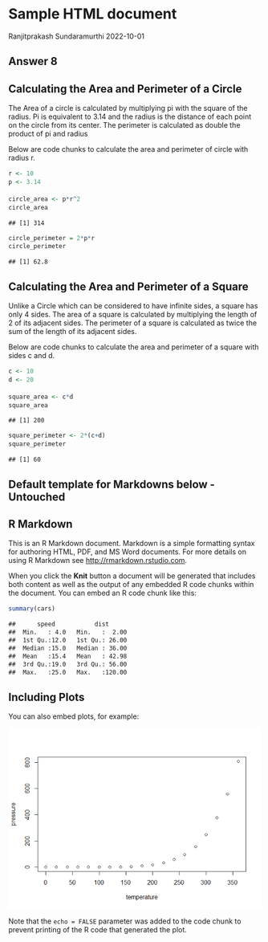 Sample HTML document
================
Ranjitprakash Sundaramurthi
2022-10-01

## Answer 8

## Calculating the Area and Perimeter of a Circle

The Area of a circle is calculated by multiplying pi with the square of
the radius. Pi is equivalent to 3.14 and the radius is the distance of
each point on the circle from its center. The perimeter is calculated as
double the product of pi and radius

Below are code chunks to calculate the area and perimeter of circle with
radius r.

``` r
r <- 10
p <- 3.14

circle_area <- p*r^2
circle_area
```

    ## [1] 314

``` r
circle_perimeter = 2*p*r
circle_perimeter
```

    ## [1] 62.8

## Calculating the Area and Perimeter of a Square

Unlike a Circle which can be considered to have infinite sides, a square
has only 4 sides. The area of a square is calculated by multiplying the
length of 2 of its adjacent sides. The perimeter of a square is
calculated as twice the sum of the length of its adjacent sides.

Below are code chunks to calculate the area and perimeter of a square
with sides c and d.

``` r
c <- 10
d <- 20

square_area <- c*d
square_area
```

    ## [1] 200

``` r
square_perimeter <- 2*(c+d)
square_perimeter
```

    ## [1] 60

## Default template for Markdowns below - Untouched

## R Markdown

This is an R Markdown document. Markdown is a simple formatting syntax
for authoring HTML, PDF, and MS Word documents. For more details on
using R Markdown see <http://rmarkdown.rstudio.com>.

When you click the **Knit** button a document will be generated that
includes both content as well as the output of any embedded R code
chunks within the document. You can embed an R code chunk like this:

``` r
summary(cars)
```

    ##      speed           dist       
    ##  Min.   : 4.0   Min.   :  2.00  
    ##  1st Qu.:12.0   1st Qu.: 26.00  
    ##  Median :15.0   Median : 36.00  
    ##  Mean   :15.4   Mean   : 42.98  
    ##  3rd Qu.:19.0   3rd Qu.: 56.00  
    ##  Max.   :25.0   Max.   :120.00

## Including Plots

You can also embed plots, for example:

![](Computing_area_perimeter_files/figure-gfm/pressure-1.png)<!-- -->

Note that the `echo = FALSE` parameter was added to the code chunk to
prevent printing of the R code that generated the plot.
